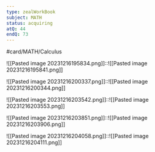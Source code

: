 ```yaml
---
type: zealWorkBook
subject: MATH
status: acquiring
atQ: 44
endQ: 73
---
```

#card/MATH/Calculus 

![[Pasted image 20231216195834.png]]::![[Pasted image 20231216195841.png]]

![[Pasted image 20231216200337.png]]::![[Pasted image 20231216200344.png]]

![[Pasted image 20231216203542.png]]::![[Pasted image 20231216203553.png]]

![[Pasted image 20231216203851.png]]::![[Pasted image 20231216203906.png]]

![[Pasted image 20231216204058.png]]::![[Pasted image 20231216204111.png]]

